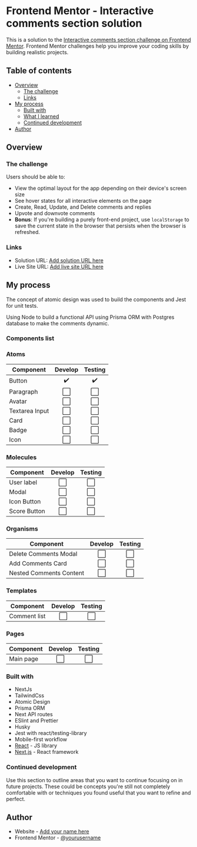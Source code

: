 # Frontend Mentor - Interactive comments section solution

This is a solution to the [Interactive comments section challenge on Frontend Mentor](https://www.frontendmentor.io/challenges/interactive-comments-section-iG1RugEG9). Frontend Mentor challenges help you improve your coding skills by building realistic projects. 

## Table of contents

- [Overview](#overview)
  - [The challenge](#the-challenge)
  - [Links](#links)
- [My process](#my-process)
  - [Built with](#built-with)
  - [What I learned](#what-i-learned)
  - [Continued development](#continued-development)
- [Author](#author)
## Overview

### The challenge

Users should be able to:

- View the optimal layout for the app depending on their device's screen size
- See hover states for all interactive elements on the page
- Create, Read, Update, and Delete comments and replies
- Upvote and downvote comments
- **Bonus**: If you're building a purely front-end project, use `localStorage` to save the current state in the browser that persists when the browser is refreshed.

### Links

- Solution URL: [Add solution URL here](https://your-solution-url.com)
- Live Site URL: [Add live site URL here](https://your-live-site-url.com)

## My process

The concept of atomic design was used to build the components and Jest for unit tests.

Using Node to build a functional API using Prisma ORM with Postgres database to make the comments dynamic.

### Components list

### Atoms

| Component        | Develop | Testing |
|------------------|:--------------:|:------:|
| Button           |        ✔️        |   ✔️   |
| Paragraph        |        ⬜️       |   ⬜️  |
| Avatar           |        ⬜️       |   ⬜️  |
| Textarea Input   |        ⬜️       |   ⬜️  |
| Card             |        ⬜️       |   ⬜️  |
| Badge            |        ⬜️       |   ⬜️  |
| Icon             |        ⬜️       |   ⬜️  |

### Molecules

| Component        | Develop        | Testing |
|------------------|:--------------:|:------: |
| User label       |       ⬜️       |    ⬜️   |
| Modal            |       ⬜️       |    ⬜️   |
| Icon Button      |       ⬜️       |    ⬜️   |
| Score Button     |       ⬜️       |    ⬜️   |

### Organisms

| Component               | Develop | Testing |
|-------------------------|:--------------:|:--------:|
| Delete Comments Modal   |        ⬜️       |    ⬜️   |
| Add Comments Card       |        ⬜️       |    ⬜️   |
| Nested Comments Content |        ⬜️       |    ⬜️   |

### Templates

| Component        | Develop | Testing |
|------------------|:--------------:|:------:|
| Comment list     |        ⬜️       |    ⬜️   |

### Pages

| Component        | Develop | Testing |
|------------------|:--------------:|:------:|
| Main page        |        ⬜️       |    ⬜️   |

### Built with

- NextJs
- TailwindCss
- Atomic Design
- Prisma ORM
- Next API routes
- ESlint and Prettier
- Husky
- Jest with react/testing-library
- Mobile-first workflow
- [React](https://reactjs.org/) - JS library
- [Next.js](https://nextjs.org/) - React framework

### Continued development

Use this section to outline areas that you want to continue focusing on in future projects. These could be concepts you're still not completely comfortable with or techniques you found useful that you want to refine and perfect.

## Author

- Website - [Add your name here](https://cjunnior.dev)
- Frontend Mentor - [@yourusername](https://www.frontendmentor.io/profile/yourusername)
